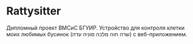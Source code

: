 # Rattysitter
Дипломный проект ВМСиС БГУИР. Устройство для контроля клетки моих любимых бусинок (שרה חוה מלכה סוניה עדה) с веб-приложением.  
